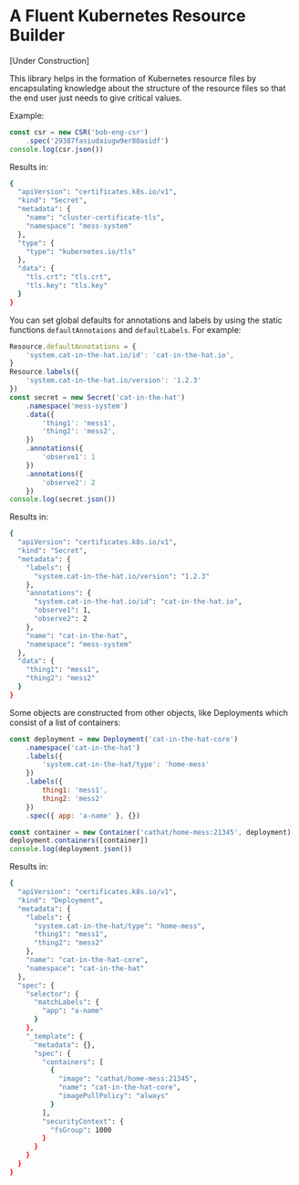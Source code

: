 # A Fluent Kubernetes Resource Builder

[Under Construction]

This library helps in the formation of Kubernetes resource files by encapsulating knowledge about the structure of the resource files so that the end user just needs to give critical values.

Example:

```javascript
const csr = new CSR('bob-eng-csr')
    .spec('29387fasiudaiugw9er80asidf')
console.log(csr.json())
```
Results in:
```bash
{
  "apiVersion": "certificates.k8s.io/v1",
  "kind": "Secret",
  "metadata": {
    "name": "cluster-certificate-tls",
    "namespace": "mess-system"
  },
  "type": {
    "type": "kubernetes.io/tls"
  },
  "data": {
    "tls.crt": "tls.crt",
    "tls.key": "tls.key"
  }
}
```

You can set global defaults for annotations and labels by using the static functions `defaultAnnotaions` and `defaultLabels`.
For example:
```javascript
Resource.defaultAnnotations = {
    'system.cat-in-the-hat.io/id': 'cat-in-the-hat.io',
}
Resource.labels({
    'system.cat-in-the-hat.io/version': '1.2.3'
})
const secret = new Secret('cat-in-the-hat')
    .namespace('mess-system')
    .data({
        'thing1': 'mess1',
        'thing2': 'mess2',
    })
    .annotations({
        'observe1': 1
    })
    .annotations({
        'observe2': 2
    })
console.log(secret.json())
```
Results in:
```bash
{
  "apiVersion": "certificates.k8s.io/v1",
  "kind": "Secret",
  "metadata": {
    "labels": {
      "system.cat-in-the-hat.io/version": "1.2.3"
    },
    "annotations": {
      "system.cat-in-the-hat.io/id": "cat-in-the-hat.io",
      "observe1": 1,
      "observe2": 2
    },
    "name": "cat-in-the-hat",
    "namespace": "mess-system"
  },
  "data": {
    "thing1": "mess1",
    "thing2": "mess2"
  }
}
```

Some objects are constructed from other objects, like Deployments which consist of a list of containers:

```javascript
const deployment = new Deployment('cat-in-the-hat-core')
    .namespace('cat-in-the-hat')
    .labels({
        'system.cat-in-the-hat/type': 'home-mess'
    })
    .labels({
        thing1: 'mess1',
        thing2: 'mess2'
    })
    .spec({ app: 'a-name' }, {})

const container = new Container('cathat/home-mess:21345', deployment)
deployment.containers([container])
console.log(deployment.json())
```
Results in:
```bash
{
  "apiVersion": "certificates.k8s.io/v1",
  "kind": "Deployment",
  "metadata": {
    "labels": {
      "system.cat-in-the-hat/type": "home-mess",
      "thing1": "mess1",
      "thing2": "mess2"
    },
    "name": "cat-in-the-hat-core",
    "namespace": "cat-in-the-hat"
  },
  "spec": {
    "selector": {
      "matchLabels": {
        "app": "a-name"
      }
    },
    "_template": {
      "metadata": {},
      "spec": {
        "containers": [
          {
            "image": "cathat/home-mess:21345",
            "name": "cat-in-the-hat-core",
            "imagePullPolicy": "always"
          }
        ],
        "securityContext": {
          "fsGroup": 1000
        }
      }
    }
  }
}
```